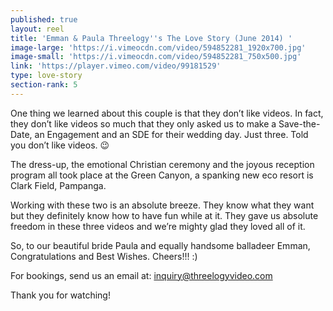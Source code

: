```yaml
---
published: true
layout: reel
title: 'Emman & Paula Threelogy''s The Love Story (June 2014) '
image-large: 'https://i.vimeocdn.com/video/594852281_1920x700.jpg'
image-small: 'https://i.vimeocdn.com/video/594852281_750x500.jpg'
link: 'https://player.vimeo.com/video/99181529'
type: love-story
section-rank: 5
---
```

One thing we learned about this couple is that they don’t like videos. In fact, they don’t like videos so much that they only asked us to make a Save-the-Date, an Engagement and an SDE for their wedding day. Just three. Told you don’t like videos. 😉

The dress-up, the emotional Christian ceremony and the joyous reception program all took place at the Green Canyon, a spanking new eco resort is Clark Field, Pampanga.

Working with these two is an absolute breeze. They know what they want but they definitely know how to have fun while at it. They gave us absolute freedom in these three videos and we’re mighty glad they loved all of it.

So, to our beautiful bride Paula and equally handsome balladeer Emman, Congratulations and Best Wishes. Cheers!!! :) 

For bookings, send us an email at: inquiry@threelogyvideo.com

Thank you for watching!
